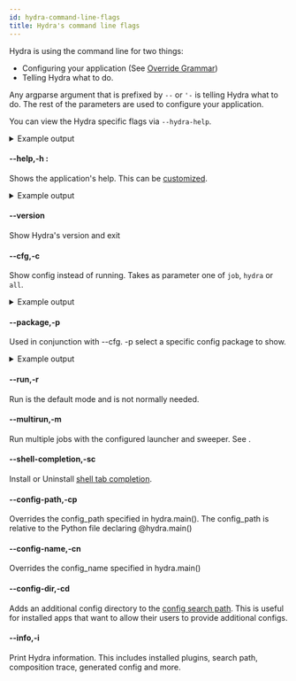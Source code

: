 ```yaml
---
id: hydra-command-line-flags
title: Hydra's command line flags
---
```


Hydra is using the command line for two things:

- Configuring your application (See [Override Grammar](override_grammar/basic.md))
- Telling Hydra what to do.

Any argparse argument that is prefixed by `--`  or `'-` is telling Hydra what to do.
The rest of the parameters are used to configure your application.


You can view the Hydra specific flags via `--hydra-help`.
<details><summary>Example output</summary>

``` title="Example --hydra-help output"
$ python my_app.py --hydra-help
Hydra (1.0.0rc3)
See https://hydra.cc for more info.

== Flags ==
--help,-h : Application's help
--hydra-help : Hydra's help
--version : Show Hydra's version and exit
--cfg,-c : Show config instead of running [job|hydra|all]
--package,-p : Config package to show
--run,-r : Run a job
--multirun,-m : Run multiple jobs with the configured launcher and sweeper
--shell-completion,-sc : Install or Uninstall shell completion:
    Bash - Install:
    eval "$(python my_app.py -sc install=bash)"
    Bash - Uninstall:
    eval "$(python my_app.py -sc uninstall=bash)"

    Fish - Install:
    python my_app.py -sc install=fish | source
    Fish - Uninstall:
    python my_app.py -sc uninstall=fish | source

--config-path,-cp : Overrides the config_path specified in hydra.main().
                    The config_path is relative to the Python file declaring @hydra.main()
--config-name,-cn : Overrides the config_name specified in hydra.main()
--config-dir,-cd : Adds an additional config dir to the config search path
--info,-i : Print Hydra information
Overrides : Any key=value arguments to override config values (use dots for.nested=overrides)

== Configuration groups ==
Compose your configuration from those groups (For example, append hydra/job_logging=disabled to command line)

hydra/help: default
hydra/hydra_help: default
hydra/hydra_logging: default, disabled, hydra_debug
hydra/job_logging: default, disabled
hydra/launcher: basic, rq, submitit_local, submitit_slurm
hydra/output: default
hydra/sweeper: ax, basic, nevergrad


Use '--cfg hydra' to Show the Hydra config.
```

</details>

#### --help,-h : 
Shows the application's help. This can be [customized](configure_hydra/app_help.md).
<details><summary>Example output</summary>

``` 
$ python my_app.py --help
my_app is powered by Hydra.

== Configuration groups ==
Compose your configuration from those groups (group=option)

db: mysql, postgresql


== Config ==
Override anything in the config (foo.bar=value)

db:
  driver: mysql
  user: omry
  pass: secret


Powered by Hydra (https://hydra.cc)
Use --hydra-help to view Hydra specific help
```

</details>

#### --version
Show Hydra's version and exit


#### --cfg,-c

Show config instead of running. Takes as parameter one of `job`, `hydra` or `all`.
<details><summary>Example output</summary>

```yaml
$ python my_app.py --cfg job
# @package _global_
db:
  driver: mysql
  user: omry
  pass: secret
```
</details>

#### --package,-p
Used in conjunction with --cfg.
-p select a specific config package to show.

<details><summary>Example output</summary>

```yaml
$ python my_app.py --cfg hydra -p hydra.job
# @package hydra.job
name: my_app
override_dirname: ''
id: ???
num: ???
config_name: config
env_set: {}
env_copy: []
config:
  override_dirname:
    kv_sep: '='
    item_sep: ','
    exclude_keys: []
```
</details>

#### --run,-r

Run is the default mode and is not normally needed.

#### --multirun,-m

Run multiple jobs with the configured launcher and sweeper. See [](/tutorials/basic/running_your_app/2_multirun.md).

#### --shell-completion,-sc
Install or Uninstall [shell tab completion](/tutorials/basic/running_your_app/6_tab_completion.md).

#### --config-path,-cp
Overrides the config_path specified in hydra.main(). The config_path is relative to the Python file declaring @hydra.main()

#### --config-name,-cn
Overrides the config_name specified in hydra.main()

#### --config-dir,-cd
Adds an additional config directory to the [config search path](search_path.md).
This is useful for installed apps that want to allow their users to provide additional configs.

#### --info,-i
Print Hydra information. This includes installed plugins, search path, composition trace, generated config and more.

